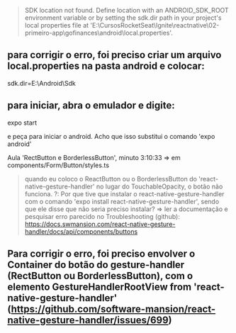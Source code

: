 > SDK location not found. Define location with an ANDROID_SDK_ROOT environment variable or by setting the sdk.dir path in your project's local properties file at 'E:\CursosRocketSeat\Ignite\reactnative\02-primeiro-app\gofinances\android\local.properties'.
## para corrigir o erro, foi preciso criar um arquivo local.properties na pasta android e colocar:
sdk.dir=E:\\Android\\Sdk

## para iniciar, abra o emulador e digite: 
expo start

e peça para iniciar o android. Acho que isso substitui o comando 'expo android'


Aula 'RectButton e BorderlessButton', minuto 3:10:33 => em components/Form/Button/styles.ts
> quando eu coloco o ReactButton ou o BorderlessButton do 'react-native-gesture-handler' no lugar do TouchableOpacity, o botão não funciona. 
?: Por que tive que instalar o react-native-gesture-handler com o comando 'expo install react-native-gesture-handler', sendo que ele disse que não seria preciso instalar?
=> ler a documentação e pesquisar erro parecido no Troubleshooting (github):
https://docs.swmansion.com/react-native-gesture-handler/docs/api/components/buttons
## Para corrigir o erro, foi preciso envolver o Container do botão do gesture-handler (RectButton ou BorderlessButton), com o elemento GestureHandlerRootView from 'react-native-gesture-handler' (https://github.com/software-mansion/react-native-gesture-handler/issues/699)
